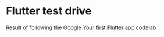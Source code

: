 # Flutter test drive

Result of following the Google [Your first Flutter app](https://codelabs.developers.google.com/codelabs/flutter-codelab-first)
codelab.
